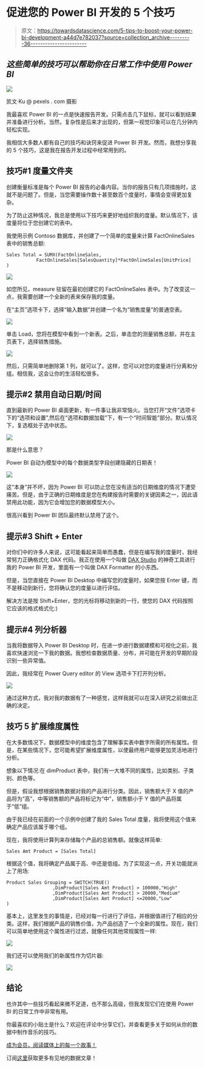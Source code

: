 # 促进您的 Power BI 开发的 5 个技巧

> 原文：<https://towardsdatascience.com/5-tips-to-boost-your-power-bi-development-a44d7e782037?source=collection_archive---------36----------------------->

## *这些简单的技巧可以帮助你在日常工作中使用 Power BI*

![](img/f985c26e3a522f7454511df994642308.png)

凯文·Ku @ pexels . com 摄影

我最喜欢 Power BI 的一点是快速报告开发。只需点击几下鼠标，就可以看到结果并准备进行分析。当然，复杂性是后来才出现的，但第一视觉印象可以在几分钟内轻松实现。

我相信大多数人都有自己的技巧和诀窍来促进 Power BI 开发。然而，我想分享我的 5 个技巧，这是我在报告开发过程中经常用到的。

## 技巧#1 度量文件夹

创建衡量标准是每个 Power BI 报告的必备内容。当你的报告只有几项措施时，这就不是问题了。但是，当您需要操作数十甚至数百个度量时，事情会变得更加复杂。

为了防止这种情况，我总是使用以下技巧来更好地组织我的度量。默认情况下，该度量将位于您创建它的表中。

我使用示例 Contoso 数据库，并创建了一个简单的度量来计算 FactOnlineSales 表中的销售总额:

```
Sales Total = SUMX(FactOnlineSales,
           FactOnlineSales[SalesQuantity]*FactOnlineSales[UnitPrice]
)
```

![](img/c82ee6925fc5ae00449c765ea0e0eea1.png)

如您所见，measure 驻留在最初创建它的 FactOnlineSales 表中。为了改变这一点，我需要创建一个全新的表来保存我的度量。

在“主页”选项卡下，选择“输入数据”并创建一个名为“销售度量”的普通空表。

![](img/cc9a2698808bb9ea0f4a88ed35fec19c.png)

单击 Load，您将在模型中看到一个新表。之后，单击您的测量销售总额，并在主页表下，选择销售措施。

![](img/70222b81f25286e141a641b0b4485ddc.png)

然后，只需简单地删除第 1 列，就可以了。这样，您可以对您的度量进行分离和分组。相信我，这会让你的生活轻松很多。

## 提示#2 禁用自动日期/时间

直到最新的 Power BI 桌面更新，有一件事让我非常恼火。当您打开“文件”选项卡下的“选项和设置”,然后在“选项和数据加载”下，有一个“时间智能”部分。默认情况下，复选框处于选中状态。

![](img/8a80bcc3ef6260b3c054e4b4b18848ae.png)

那是什么意思？

Power BI 自动为模型中的每个数据类型字段创建隐藏的日期表！

![](img/89ae7b1e1c0dc9fbdbe01a931779717e.png)

这“本身”并不坏，因为 Power BI 可以防止您在没有适当的日期维度的情况下遭受痛苦。但是，由于正确的日期维度是您在构建报告时需要的关键因素之一，因此请禁用此功能，因为它会增加您的数据模型大小。

很高兴看到 Power BI 团队最终默认禁用了这个。

## 提示#3 Shift + Enter

对你们中的许多人来说，这可能看起来简单而愚蠢，但是在编写我的度量时，我经常努力正确格式化 DAX 代码。我正在使用一个叫做 [DAX Studio](https://daxstudio.org/) 的神奇工具进行我的 Power BI 开发，里面有一个叫做 DAX Formatter 的小东西。

但是，当您直接在 Power BI Desktop 中编写您的度量时，如果您按 Enter 键，而不是移动到新行，您将确认您的度量以进行评估。

解决方法是按 Shift+Enter，您的光标将移动到新的一行，使您的 DAX 代码按照它应该的格式格式化:)

## 提示#4 列分析器

当我将数据导入 Power BI Desktop 时，在进一步进行数据建模和可视化之前，我喜欢快速浏览一下我的数据。我想检查数据质量、分布，并可能在开发的早期阶段识别一些异常值。

因此，我经常在 Power Query editor 的 View 选项卡下打开列分析。

![](img/3606a025d10c5a15c5e5cd7257dcc9a4.png)

通过这种方式，我对我的数据有了一种感觉，这样我就可以在深入研究之前做出正确的决定。

## 技巧 5 扩展维度属性

在大多数情况下，数据模型中的维度包含了理解事实表中数字所需的所有属性。但是，在某些情况下，您可能希望扩展维度属性，以使最终用户能够更加灵活地进行分析。

想象以下情况:在 dimProduct 表中，我们有一大堆不同的属性，比如类别、子类别、颜色等。

但是，假设我想根据销售数据对我的产品进行分类。因此，销售额大于 X 值的产品将为“高”，中等销售额的产品将标记为“中”，销售额小于 Y 值的产品将属于“低”组。

由于我已经在前面的一个示例中创建了我的 Sales Total 度量，我将使用这个值来确定产品应该属于哪个组。

现在，我将使用计算列来存储每个产品的总销售额。就像这样简单:

```
Sales Amt Product = [Sales Total]
```

根据这个值，我将确定产品属于高、中还是低组。为了实现这一点，开关功能就派上了用场:

```
Product Sales Grouping = SWITCH(TRUE()
                 ,DimProduct[Sales Amt Product] > 100000,"High"
                 ,DimProduct[Sales Amt Product] > 20000,"Medium"
                 ,DimProduct[Sales Amt Product] <=20000,"Low"
)
```

基本上，这里发生的事情是，已经对每一行进行了评估，并根据值进行了相应的分类。这样，我们根据产品的销售价值，为产品创造了一个全新的属性。现在，我们可以简单地使用这个属性进行过滤，就像任何其他常规属性一样:

![](img/9f79d5e5cff68771435dce84b1ed29e1.png)

我们还可以使用我们的新属性作为切片器:

![](img/74a620cf2afa924636b6e77cd41c742b.png)

## 结论

也许其中一些技巧看起来微不足道，也不那么高级，但我发现它们在使用 Power BI 的日常工作中非常有用。

你最喜欢的小贴士是什么？欢迎在评论中分享它们，并查看更多关于如何从你的数据中制作音乐的技巧。

[成为会员，阅读媒体上的每一个故事！](https://datamozart.medium.com/membership)

订阅[这里](http://eepurl.com/gOH8iP)获取更多有见地的数据文章！